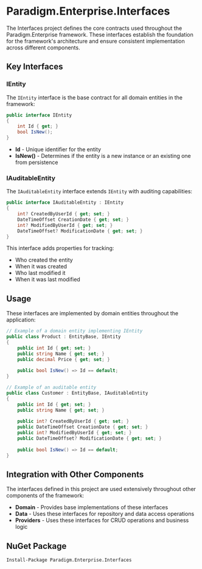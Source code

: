 # Paradigm.Enterprise.Interfaces

The Interfaces project defines the core contracts used throughout the Paradigm.Enterprise framework. These interfaces establish the foundation for the framework's architecture and ensure consistent implementation across different components.

## Key Interfaces

### IEntity

The `IEntity` interface is the base contract for all domain entities in the framework:

```csharp
public interface IEntity
{
    int Id { get; }
    bool IsNew();
}
```

- **Id** - Unique identifier for the entity
- **IsNew()** - Determines if the entity is a new instance or an existing one from persistence

### IAuditableEntity

The `IAuditableEntity` interface extends `IEntity` with auditing capabilities:

```csharp
public interface IAuditableEntity : IEntity
{
    int? CreatedByUserId { get; set; }
    DateTimeOffset CreationDate { get; set; }
    int? ModifiedByUserId { get; set; }
    DateTimeOffset? ModificationDate { get; set; }
}
```

This interface adds properties for tracking:
- Who created the entity
- When it was created
- Who last modified it
- When it was last modified

## Usage

These interfaces are implemented by domain entities throughout the application:

```csharp
// Example of a domain entity implementing IEntity
public class Product : EntityBase, IEntity
{
    public int Id { get; set; }
    public string Name { get; set; }
    public decimal Price { get; set; }
    
    public bool IsNew() => Id == default;
}

// Example of an auditable entity
public class Customer : EntityBase, IAuditableEntity
{
    public int Id { get; set; }
    public string Name { get; set; }
    
    public int? CreatedByUserId { get; set; }
    public DateTimeOffset CreationDate { get; set; }
    public int? ModifiedByUserId { get; set; }
    public DateTimeOffset? ModificationDate { get; set; }
    
    public bool IsNew() => Id == default;
}
```

## Integration with Other Components

The interfaces defined in this project are used extensively throughout other components of the framework:

- **Domain** - Provides base implementations of these interfaces
- **Data** - Uses these interfaces for repository and data access operations
- **Providers** - Uses these interfaces for CRUD operations and business logic

## NuGet Package

```
Install-Package Paradigm.Enterprise.Interfaces
``` 